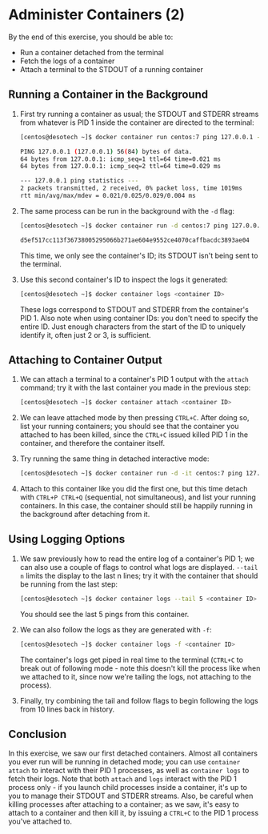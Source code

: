 # Administer Containers (2)

By the end of this exercise, you should be able to:

- Run a container detached from the terminal
- Fetch the logs of a container
- Attach a terminal to the STDOUT of a running container

## Running a Container in the Background

1.  First try running a container as usual; the STDOUT and STDERR streams from whatever is PID 1 inside the container are directed to the terminal:

    ```bash
    [centos@desotech ~]$ docker container run centos:7 ping 127.0.0.1 -c 2

    PING 127.0.0.1 (127.0.0.1) 56(84) bytes of data.
    64 bytes from 127.0.0.1: icmp_seq=1 ttl=64 time=0.021 ms
    64 bytes from 127.0.0.1: icmp_seq=2 ttl=64 time=0.029 ms

    --- 127.0.0.1 ping statistics ---
    2 packets transmitted, 2 received, 0% packet loss, time 1019ms
    rtt min/avg/max/mdev = 0.021/0.025/0.029/0.004 ms
    ```

2.  The same process can be run in the background with the `-d` flag:

    ```bash
    [centos@desotech ~]$ docker container run -d centos:7 ping 127.0.0.1

    d5ef517cc113f36738005295066b271ae604e9552ce4070caffbacdc3893ae04
    ```

    This time, we only see the container's ID; its STDOUT isn't being sent to the terminal.

3.  Use this second container's ID to inspect the logs it generated:

    ```bash
    [centos@desotech ~]$ docker container logs <container ID>
    ```

    These logs correspond to STDOUT and STDERR from the container's PID 1. Also note when using container IDs: you don't need to specify the entire ID. Just enough characters from the start of the ID to uniquely identify it, often just 2 or 3, is sufficient.

## Attaching to Container Output

1.  We can attach a terminal to a container's PID 1 output with the `attach` command; try it with the last container you made in the previous step:

    ```bash
    [centos@desotech ~]$ docker container attach <container ID>
    ```

2.  We can leave attached mode by then pressing `CTRL+C`. After doing so, list your running containers; you should see that the container you attached to has been killed, since the `CTRL+C` issued killed PID 1 in the container, and therefore the container itself.

3.  Try running the same thing in detached interactive mode:

    ```bash
    [centos@desotech ~]$ docker container run -d -it centos:7 ping 127.0.0.1
    ```

4.  Attach to this container like you did the first one, but this time detach with `CTRL+P CTRL+Q` (sequential, not simultaneous), and list your running containers. In this case, the container should still be happily running in the background after detaching from it.

## Using Logging Options

1.  We saw previously how to read the entire log of a container's PID 1; we can also use a couple of flags to control what logs are displayed. `--tail n` limits the display to the last n lines; try it with the container that should be running from the last step:

    ```bash
    [centos@desotech ~]$ docker container logs --tail 5 <container ID>
    ```

    You should see the last 5 pings from this container.

2.  We can also follow the logs as they are generated with `-f`:

    ```bash
    [centos@desotech ~]$ docker container logs -f <container ID>
    ```

    The container's logs get piped in real time to the terminal (`CTRL+C` to break out of following mode - note this doesn't kill the process like when we attached to it, since now we're tailing the logs, not attaching to the process).

3.  Finally, try combining the tail and follow flags to begin following the logs from 10 lines back in history.

## Conclusion

In this exercise, we saw our first detached containers. Almost all containers you ever run will be running in detached mode; you can use `container attach` to interact with their PID 1 processes, as well as `container logs` to fetch their logs. Note that both `attach` and `logs` interact with the PID 1 process only - if you launch child processes inside a container, it's up to you to manage their STDOUT and STDERR streams. Also, be careful when killing processes after attaching to a container; as we saw, it's easy to attach to a container and then kill it, by issuing a `CTRL+C` to the PID 1 process you've attached to.
